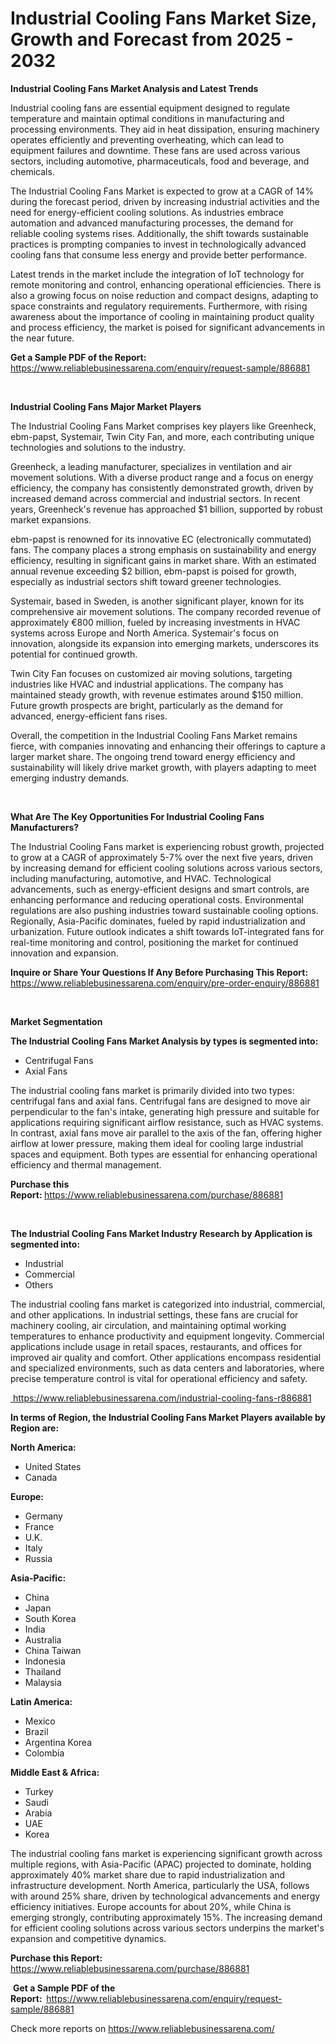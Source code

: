 <p><h1>Industrial Cooling Fans Market Size, Growth and Forecast from 2025 - 2032</h1></p><p><strong>Industrial Cooling Fans Market Analysis and Latest Trends</strong></p>
<p><p>Industrial cooling fans are essential equipment designed to regulate temperature and maintain optimal conditions in manufacturing and processing environments. They aid in heat dissipation, ensuring machinery operates efficiently and preventing overheating, which can lead to equipment failures and downtime. These fans are used across various sectors, including automotive, pharmaceuticals, food and beverage, and chemicals.</p><p>The Industrial Cooling Fans Market is expected to grow at a CAGR of 14% during the forecast period, driven by increasing industrial activities and the need for energy-efficient cooling solutions. As industries embrace automation and advanced manufacturing processes, the demand for reliable cooling systems rises. Additionally, the shift towards sustainable practices is prompting companies to invest in technologically advanced cooling fans that consume less energy and provide better performance.</p><p>Latest trends in the market include the integration of IoT technology for remote monitoring and control, enhancing operational efficiencies. There is also a growing focus on noise reduction and compact designs, adapting to space constraints and regulatory requirements. Furthermore, with rising awareness about the importance of cooling in maintaining product quality and process efficiency, the market is poised for significant advancements in the near future.</p></p>
<p><strong>Get a Sample PDF of the Report:&nbsp;</strong> <a href="https://www.reliablebusinessarena.com/enquiry/request-sample/886881?utm_campaign=2988&utm_medium=2&utm_source=Github&utm_content=ia&utm_term=08042025&utm_id=industrial-cooling-fans">https://www.reliablebusinessarena.com/enquiry/request-sample/886881</a></p>
<p>&nbsp;</p>
<p><strong>Industrial Cooling Fans Major Market Players</strong></p>
<p><p>The Industrial Cooling Fans Market comprises key players like Greenheck, ebm-papst, Systemair, Twin City Fan, and more, each contributing unique technologies and solutions to the industry. </p><p>Greenheck, a leading manufacturer, specializes in ventilation and air movement solutions. With a diverse product range and a focus on energy efficiency, the company has consistently demonstrated growth, driven by increased demand across commercial and industrial sectors. In recent years, Greenheck's revenue has approached $1 billion, supported by robust market expansions.</p><p>ebm-papst is renowned for its innovative EC (electronically commutated) fans. The company places a strong emphasis on sustainability and energy efficiency, resulting in significant gains in market share. With an estimated annual revenue exceeding $2 billion, ebm-papst is poised for growth, especially as industrial sectors shift toward greener technologies.</p><p>Systemair, based in Sweden, is another significant player, known for its comprehensive air movement solutions. The company recorded revenue of approximately €800 million, fueled by increasing investments in HVAC systems across Europe and North America. Systemair's focus on innovation, alongside its expansion into emerging markets, underscores its potential for continued growth.</p><p>Twin City Fan focuses on customized air moving solutions, targeting industries like HVAC and industrial applications. The company has maintained steady growth, with revenue estimates around $150 million. Future growth prospects are bright, particularly as the demand for advanced, energy-efficient fans rises.</p><p>Overall, the competition in the Industrial Cooling Fans Market remains fierce, with companies innovating and enhancing their offerings to capture a larger market share. The ongoing trend toward energy efficiency and sustainability will likely drive market growth, with players adapting to meet emerging industry demands.</p></p>
<p>&nbsp;</p>
<p><strong>What Are The Key Opportunities For Industrial Cooling Fans Manufacturers?</strong></p>
<p><p>The Industrial Cooling Fans market is experiencing robust growth, projected to grow at a CAGR of approximately 5-7% over the next five years, driven by increasing demand for efficient cooling solutions across various sectors, including manufacturing, automotive, and HVAC. Technological advancements, such as energy-efficient designs and smart controls, are enhancing performance and reducing operational costs. Environmental regulations are also pushing industries toward sustainable cooling options. Regionally, Asia-Pacific dominates, fueled by rapid industrialization and urbanization. Future outlook indicates a shift towards IoT-integrated fans for real-time monitoring and control, positioning the market for continued innovation and expansion.</p></p>
<p><strong>Inquire or Share Your Questions If Any Before Purchasing This Report:</strong> <a href="https://www.reliablebusinessarena.com/enquiry/pre-order-enquiry/886881?utm_campaign=2988&utm_medium=2&utm_source=Github&utm_content=ia&utm_term=08042025&utm_id=industrial-cooling-fans">https://www.reliablebusinessarena.com/enquiry/pre-order-enquiry/886881</a></p>
<p>&nbsp;</p>
<p><strong>Market Segmentation</strong></p>
<p><strong>The Industrial Cooling Fans Market Analysis by types is segmented into:</strong></p>
<p><ul><li>Centrifugal Fans</li><li>Axial Fans</li></ul></p>
<p><p>The industrial cooling fans market is primarily divided into two types: centrifugal fans and axial fans. Centrifugal fans are designed to move air perpendicular to the fan's intake, generating high pressure and suitable for applications requiring significant airflow resistance, such as HVAC systems. In contrast, axial fans move air parallel to the axis of the fan, offering higher airflow at lower pressure, making them ideal for cooling large industrial spaces and equipment. Both types are essential for enhancing operational efficiency and thermal management.</p></p>
<p><strong>Purchase this Report:&nbsp;</strong><a href="https://www.reliablebusinessarena.com/purchase/886881?utm_campaign=2988&utm_medium=2&utm_source=Github&utm_content=ia&utm_term=08042025&utm_id=industrial-cooling-fans">https://www.reliablebusinessarena.com/purchase/886881</a></p>
<p>&nbsp;</p>
<p><strong>The Industrial Cooling Fans Market Industry Research by Application is segmented into:</strong></p>
<p><ul><li>Industrial</li><li>Commercial</li><li>Others</li></ul></p>
<p><p>The industrial cooling fans market is categorized into industrial, commercial, and other applications. In industrial settings, these fans are crucial for machinery cooling, air circulation, and maintaining optimal working temperatures to enhance productivity and equipment longevity. Commercial applications include usage in retail spaces, restaurants, and offices for improved air quality and comfort. Other applications encompass residential and specialized environments, such as data centers and laboratories, where precise temperature control is vital for operational efficiency and safety.</p></p>
<p><a href="https://www.reliablebusinessarena.com/industrial-cooling-fans-r886881?utm_campaign=2988&utm_medium=2&utm_source=Github&utm_content=ia&utm_term=08042025&utm_id=industrial-cooling-fans">&nbsp;https://www.reliablebusinessarena.com/industrial-cooling-fans-r886881</a></p>
<p><strong>In terms of Region, the Industrial Cooling Fans Market Players available by Region are:</strong></p>
<p>
    <p> <strong> North America: </strong>
        <ul>
            <li>United States</li>
            <li>Canada</li>
        </ul>
        </p> 
    <p> <strong> Europe: </strong>
        <ul>
            <li>Germany</li>
            <li>France</li>
            <li>U.K.</li>
            <li>Italy</li>
            <li>Russia</li>
        </ul>
        </p> 
    <p> <strong> Asia-Pacific: </strong>
        <ul>
            <li>China</li>
            <li>Japan</li>
            <li>South Korea</li>
            <li>India</li>
            <li>Australia</li>
            <li>China Taiwan</li>
            <li>Indonesia</li>
            <li>Thailand</li>
            <li>Malaysia</li>
        </ul>
        </p> 
    <p> <strong> Latin America: </strong>
        <ul>
            <li>Mexico</li>
            <li>Brazil</li>
            <li>Argentina Korea</li>
            <li>Colombia</li>
        </ul>
        </p> 
    <p> <strong> Middle East & Africa: </strong>
        <ul>
            <li>Turkey</li>
            <li>Saudi</li>
            <li>Arabia</li>
            <li>UAE</li>
            <li>Korea</li>
        </ul>
    </p>
    </p>
<p><p>The industrial cooling fans market is experiencing significant growth across multiple regions, with Asia-Pacific (APAC) projected to dominate, holding approximately 40% market share due to rapid industrialization and infrastructure development. North America, particularly the USA, follows with around 25% share, driven by technological advancements and energy efficiency initiatives. Europe accounts for about 20%, while China is emerging strongly, contributing approximately 15%. The increasing demand for efficient cooling solutions across various sectors underpins the market's expansion and competitive dynamics.</p></p>
<p><strong>Purchase this Report: </strong><a href="https://www.reliablebusinessarena.com/purchase/886881?utm_campaign=2988&utm_medium=2&utm_source=Github&utm_content=ia&utm_term=08042025&utm_id=industrial-cooling-fans">https://www.reliablebusinessarena.com/purchase/886881</a></p>
<p>&nbsp;<strong>Get a Sample PDF of the Report:&nbsp;&nbsp;</strong><a href="https://www.reliablebusinessarena.com/enquiry/request-sample/886881?utm_campaign=2988&utm_medium=2&utm_source=Github&utm_content=ia&utm_term=08042025&utm_id=industrial-cooling-fans">https://www.reliablebusinessarena.com/enquiry/request-sample/886881</a></p>
<p><strong></strong></p>
<p>Check more reports on <a href="https://www.reliablebusinessarena.com/?utm_campaign=2988&utm_medium=2&utm_source=Github&utm_content=ia&utm_term=08042025&utm_id=industrial-cooling-fans">https://www.reliablebusinessarena.com/</a></p>